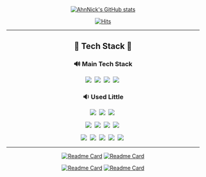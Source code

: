 <div align=center>

[![AhnNick's GitHub stats](https://github-readme-stats.vercel.app/api?username=AhnNick&show_icons=true&theme=vue)](https://github.com/anuraghazra/github-readme-stats)

</div>
<div align=center>
  
[![Hits](https://hits.seeyoufarm.com/api/count/incr/badge.svg?url=https%3A%2F%2Fgithub.com%2FAhnNick&count_bg=%2386D14E&title_bg=%234B4D47&icon=github.svg&icon_color=%23EDF1E6&title=hits&edge_flat=false)](https://hits.seeyoufarm.com)

</div>

---

<h2 align='center'> 🔨 Tech Stack 🔨 </h2>
<h3 align=center> 🔊 Main Tech Stack </h3>
<p align=center>
  <img src="https://img.shields.io/badge/Java-007396?style=flat-square&logo=Java&logoColor=white"/></a>&nbsp
  <img src="https://img.shields.io/badge/SpringBoot-6DB33F?style=flat-square&logo=Spring&logoColor=white"/></a>&nbsp
  <img src="https://img.shields.io/badge/Docker-2496ED?style=flat-square&logo=Docker&logoColor=white"/></a>&nbsp
  <img src="https://img.shields.io/badge/AmazonAWS-232F3E?style=flat-square&logo=Amazon-AWS&logoColor=white"/></a>&nbsp
</p>

<h3 align=center> 🔉 Used Little </h3>
<p align=center>
  <img src="https://img.shields.io/badge/Python-3776AB?style=flat-square&logo=Python&logoColor=white"/></a>&nbsp
  <img src="https://img.shields.io/badge/Kotlin-0095D5?style=flat-square&logo=Kotlin&logoColor=white"/></a>&nbsp
  <img src="https://img.shields.io/badge/Swift-FA7343?style=flat-square&logo=Swift&logoColor=white"/></a>&nbsp
</p>
<p align=center>
  <img src="https://img.shields.io/badge/Jira-0052CC?style=flat-square&logo=Jira&logoColor=white"/></a>&nbsp
  <img src="https://img.shields.io/badge/Tensorflow-FF6F00?style=flat-square&logo=Tensorflow&logoColor=white"/></a>&nbsp
  <img src="https://img.shields.io/badge/ElasticStack-005571?style=flat-square&logo=Elastic-Stack&logoColor=white"/></a>&nbsp
  <img src="https://img.shields.io/badge/RabbitMQ-FF6600?style=flat-square&logo=RabbitMQ&logoColor=white"/></a>&nbsp
</p>
<p align=center>
  <img src="https://img.shields.io/badge/React-61DAFB?style=flat-square&logo=React&logoColor=black"/></a>&nbsp
  <img src="https://img.shields.io/badge/Flask-000000?style=flat-square&logo=Flask&logoColor=white"/></a>&nbsp
  <img src="https://img.shields.io/badge/MariaDB-003545?style=flat-square&logo=MariaDB&logoColor=white"/></a>&nbsp
  <img src="https://img.shields.io/badge/MySQL-4479A1?style=flat-square&logo=MySQL&logoColor=white"/></a>&nbsp
  <img src="https://img.shields.io/badge/Tensorflow-FF6F00?style=flat-square&logo=Tensorflow&logoColor=white"/></a>&nbsp
</p>

---

<div align=center>

[![Readme Card](https://github-readme-stats.vercel.app/api/pin/?username=Silicon-Valley-Online-Internship&repo=Client-Spring-React&theme=vue)](https://github.com/anuraghazra/github-readme-stats)
[![Readme Card](https://github-readme-stats.vercel.app/api/pin/?username=AhnNick&repo=TIL&theme=vue)](https://github.com/anuraghazra/github-readme-stats)

[![Readme Card](https://github-readme-stats.vercel.app/api/pin/?username=AhnNick&repo=NetworkRouting&theme=vue)](https://github.com/anuraghazra/github-readme-stats)
[![Readme Card](https://github-readme-stats.vercel.app/api/pin/?username=AhnNick&repo=ImageProcessing&theme=vue)](https://github.com/anuraghazra/github-readme-stats)

</div>

